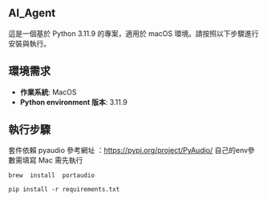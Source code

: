 ## AI_Agent
這是一個基於 Python 3.11.9 的專案，適用於 macOS 環境。請按照以下步驟進行安裝與執行。 

## **環境需求**
 - **作業系統**: MacOS 
 - **Python environment 版本**: 3.11.9

## **執行步驟**
套件依賴  pyaudio 
參考網址 ：https://pypi.org/project/PyAudio/
自己的env參數需填寫
Mac 需先執行
```
brew  install  portaudio
```
``` 
pip install -r requirements.txt
```

